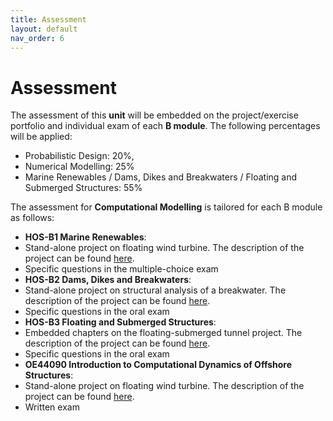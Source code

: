 ```yaml
---
title: Assessment
layout: default
nav_order: 6
---
```


# Assessment

The assessment of this **unit** will be embedded on the project/exercise portfolio and individual exam of each **B module**. The following percentages will be applied:
-	Probabilistic Design: 20%, 
-	Numerical Modelling: 25%
-	Marine Renewables / Dams, Dikes and Breakwaters / Floating and Submerged Structures: 55%

The assessment for **Computational Modelling** is tailored for each B module as follows:
-   **HOS-B1 Marine Renewables**: 
  - Stand-alone project on floating wind turbine. The description of the project can be found [here](./assets/projects/CIEM4210-Project-2024.pdf).
  - Specific questions in the multiple-choice exam
-   **HOS-B2 Dams, Dikes and Breakwaters**: 
  - Stand-alone project on structural analysis of a breakwater. The description of the project can be found [here](./assets/projects/CIEM4220-Project-2024.pdf).
  - Specific questions in the oral exam
-   **HOS-B3 Floating and Submerged Structures**:
  - Embedded chapters on the floating-submerged tunnel project. The description of the project can be found [here](./assets/projects/CIEM4230-Project-2024.pdf).
  - Specific questions in the oral exam
-   **OE44090 Introduction to Computational Dynamics of Offshore Structures**:
  - Stand-alone project on floating wind turbine. The description of the project can be found [here](./assets/projects/OE44090-Project-2024.pdf).
  - Written exam
